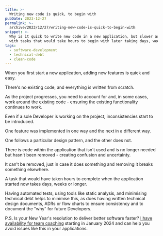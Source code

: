 ```yaml
---
title: >-
  Writing new code is quick, to begin with
pubDate: 2023-12-27
permalink: >-
  archive/2023/12/27/writing-new-code-is-quick-to-begin-with
snippet: >-
  Why is it quick to write new code in a new application, but slower as the project progresses,
  with tasks that would take hours to begin with later taking days, weeks or longer.
tags:
  - software-development
  - technical-debt
  - clean-code
---
```


When you first start a new application, adding new features is quick and easy.

There's no existing code, and everything is written from scratch.

As the project progresses, you need to account for and, in some cases, work around the existing code - ensuring the existing functionality continues to work.

Even if a sole Developer is working on the project, inconsistencies start to be introduced.

One feature was implemented in one way and the next in a different way.

One follows a particular design pattern, and the other does not.

There is code within the application that isn't used and is no longer needed but hasn't been removed - creating confusion and uncertainty.

It can't be removed, just in case it does something and removing it breaks something elsewhere.

A task that would have taken hours to complete when the application started now takes days, weeks or longer.

Having automated tests, using tools like static analysis, and minimising technical debt helps to minimise this, as does having written technical design documents, ADRs or flow charts to ensure consistency and to document the "why" for future Developers.

P.S. Is your New Year's resolution to deliver better software faster? [I have availability for team coaching][team coaching] starting in January 2024 and can help you avoid issues like this in your applications.

[team coaching]: https://www.oliverdavies.uk/team-coaching
